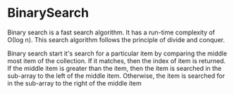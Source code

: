 # BinarySearch
Binary search is a fast search algorithm. It has a run-time complexity of Ο(log n). 
This search algorithm follows the principle of divide and conquer. 

Binary search start it's search for a particular item by comparing the middle most item of the collection. 
If it matches, then the index of item is returned. 
If the middle item is greater than the item, then the item is searched in the sub-array to the left of the middle item. 
Otherwise, the item is searched for in the sub-array to the right of the middle item
